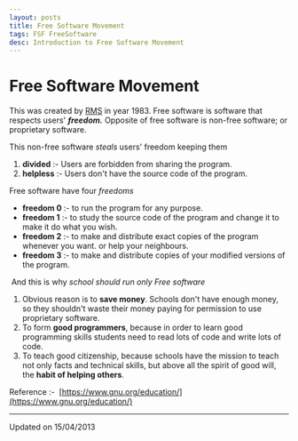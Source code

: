 ```yaml
---
layout: posts
title: Free Software Movement
tags: FSF FreeSoftware
desc: Introduction to Free Software Movement
---
```


# Free Software Movement

This was created by [RMS](http://www.stallman.org/) in year 1983. Free software
is software that respects users' _**freedom.**_ Opposite of free software is
non-free software; or proprietary software.

This non-free software _steals_ users' freedom keeping them

1.  **divided** :- Users are forbidden from sharing the program.
2.  **helpless** :- Users don't have the source code of the program.


Free software have four _freedoms_

*   **freedom 0** :- to run the program for any purpose.
*   **freedom 1** :- to study the source code of the program and change it to
    make it do what you wish.
*   **freedom 2** :- to make and distribute exact copies of the program whenever
    you want. or help your neighbours.
*   **freedom 3** :- to make and distribute copies of your modified versions of
    the program.

 And this is why _school should run only Free software_

1.  Obvious reason is to **save money**. Schools don't have enough money, so
    they shouldn't waste their money paying for permission to use proprietary software.
2.  To form **good programmers**, because in order to learn good programming
    skills students need to read lots of code and write lots of  code.
3.  To teach good citizenship, because schools have the mission to teach not
    only facts and technical skills, but above all the spirit of good will, the
    **habit of helping others**.

Reference :-  [https://www.gnu.org/education/](https://www.gnu.org/education/)

---

Updated on 15/04/2013
